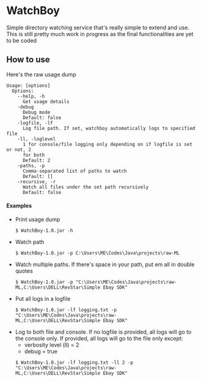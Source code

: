 # WatchBoy
Simple directory watching service that's really simple to extend and use.
This is still pretty much work in progress as the final functionalities are yet to be coded

## How to use
Here's the raw usage dump
```
Usage: [options]
  Options:
    --help, -h
      Get usage details
    -debug
      Debug mode
      Default: false
    -logfile, -lf
      Log file path. If set, watchboy automatically logs to specified file
    -ll, -loglevel
      1 for console/file logging only depending on if logfile is set or not, 2 
      for both
      Default: 2
    -paths, -p
      Comma-separated list of paths to watch
      Default: []
    -recursive, -r
      Watch all files under the set path recursively
      Default: false
```

#### Examples
*   Print usage dump
    ```shell
    $ WatchBoy-1.0.jar -h
    ```
*   Watch path
    ```shell
    $ WatchBoy-1.0.jar -p C:\Users\ME\Codes\Java\projects\raw-ML
    ```
*   Watch multiple paths. If there's space in your path, put em all in double quotes
    ```shell
    $ WatchBoy-1.0.jar -p "C:\Users\ME\Codes\Java\projects\raw-ML,C:\Users\DELL\RevStar\Simple Ebay SDK"
    ```
*   Put all logs in a logfile
    ```shell
    $ WatchBoy-1.0.jar -lf logging.txt -p "C:\Users\ME\Codes\Java\projects\raw-ML,C:\Users\DELL\RevStar\Simple Ebay SDK"
    ```
*   Log to both file and console. If no logfile is provided, all logs will go to the console only. If provided, all logs will go to the file only except:
    * verbosity level (ll) = 2
    * debug = true 
    ```shell
    $ WatchBoy-1.0.jar -lf logging.txt -ll 2 -p "C:\Users\ME\Codes\Java\projects\raw-ML,C:\Users\DELL\RevStar\Simple Ebay SDK"
    ```